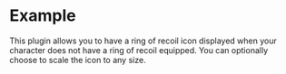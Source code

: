 # Example
This plugin allows you to have a ring of recoil icon displayed when your character does not have a ring of recoil equipped. You can optionally choose to scale the icon to any size.